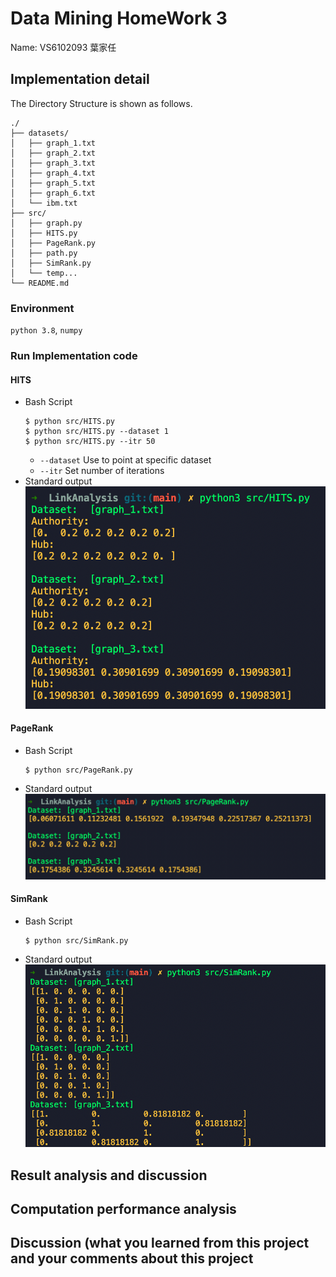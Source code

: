 # Data Mining HomeWork 3
Name: VS6102093 葉家任

## Implementation detail
The Directory Structure is shown as follows.
```
./
├── datasets/
│   ├── graph_1.txt    
│   ├── graph_2.txt
│   ├── graph_3.txt
│   ├── graph_4.txt
│   ├── graph_5.txt
│   ├── graph_6.txt
│   └── ibm.txt
├── src/
│   ├── graph.py
│   ├── HITS.py
│   ├── PageRank.py
│   ├── path.py
│   ├── SimRank.py
│   └── temp...
└── README.md
```
### Environment
`python 3.8`, `numpy`
### Run Implementation code
#### HITS
- Bash Script
    ```sh=
    $ python src/HITS.py
    $ python src/HITS.py --dataset 1
    $ python src/HITS.py --itr 50
    ```
    - `--dataset` Use to point at specific dataset
    - `--itr` Set number of iterations
- Standard output
    ![stdout_HITS](./img/stdout_HITS.png)
#### PageRank
- Bash Script
    ```sh=
    $ python src/PageRank.py
    ```
- Standard output
    ![stdout_PageRank](./img/stdout_PageRank.png)
#### SimRank
- Bash Script
    ```sh=
    $ python src/SimRank.py
    ```
- Standard output
    ![stdout_SimRank](./img/stdout_SimRank.png)
## Result analysis and discussion
## Computation performance analysis
## Discussion (what you learned from this project and your comments about this project



